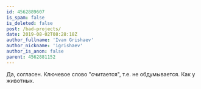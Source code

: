 ```yaml
---
id: 4562889607
is_spam: false
is_deleted: false
post: /bad-projects/
date: 2019-08-02T08:28:18Z
author_fullname: 'Ivan Grishaev'
author_nickname: 'igrishaev'
author_is_anon: false
parent: 4562881152
---
```


<p>Да, согласен. Ключевое слово "считается", т.е. не обдумывается. Как у животных.</p>
